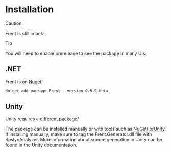 # Installation

> [!CAUTION]
> Frent is still in beta.

> [!TIP]
> You will need to enable prerelease to see the package in many UIs.

## .NET

Frent is on [Nuget](https://www.nuget.org/packages/Frent/)!

```pwsh
dotnet add package Frent --version 0.5.9-beta
```

## Unity

Unity requires a [different package](https://www.nuget.org/packages/Frent.Unity)*

The package can be installed manually or with tools such as [NuGetForUnity](https://github.com/GlitchEnzo/NuGetForUnity). If installing manually, make sure to tag the Frent.Generator.dll file with RoslynAnalyzer. More information about source generation in Unity can be found in the Unity documentation.
